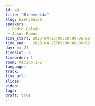 ```yaml
---
id: a0
title: "Bienvenida"
slug: bienvenida
speakers:
 - Pedro Galván
 - Jesús Ramos
time_start: 2023-04-25T08:50:00-06:00
time_end:   2023-04-25T09:00:00-06:00
day: mx-23
timeslot: a
timeorder: 1
room: México 1-2
language: 
track:
live_url: 
slides: 
video: 
tags: 
draft: true
---
```



